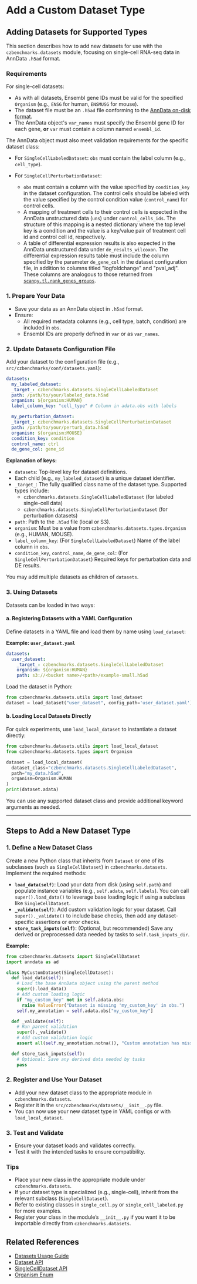 
# Add a Custom Dataset Type


## Adding Datasets for Supported Types

This section describes how to add new datasets for use with the `czbenchmarks.datasets` module, focusing on single-cell RNA-seq data in AnnData `.h5ad` format.

### Requirements

For single-cell datasets:

- As with all datasets, Ensembl gene IDs must be valid for the specified `Organism` (e.g., `ENSG` for human, `ENSMUSG` for mouse).
- The dataset file must be an `.h5ad` file conforming to the [AnnData on-disk format](https://anndata.readthedocs.io/en/latest/fileformat-prose.html#on-disk-format).
- The AnnData object's `var_names` must specify the Ensembl gene ID for each gene, **or** `var` must contain a column named `ensembl_id`.

The AnnData object must also meet validation requirements for the specific dataset class:

- For `SingleCellLabeledDataset`: `obs` must contain the label column (e.g., `cell_type`).

- For `SingleCellPerturbationDataset`: 
   - `obs` must contain a column with the value specified by `condition_key` in the dataset configuration. The control cells should be labeled with the value specified by the control condition value (`control_name`) for control cells. 
   - A mapping of treatment cells to their control cells is expected in the AnnData unstructured data (`uns`) under `control_cells_ids`. The structure of this mapping is a nested dictionary where the top level key is a condition and the value is a key/value pair of treatment cell id and control cell id, respectively. 
   - A table of differential expression results is also expected in the AnnData unstructured data under `de_results_wilcoxon`. The differential expression results table must include the column specified by the parameter `de_gene_col` in the dataset configuration file, in addition to columns titled "logfoldchange" and "pval_adj". These columns are analogous to those returned from [`scanpy.tl.rank_genes_groups`](https://scanpy.readthedocs.io/en/stable/generated/scanpy.tl.rank_genes_groups.html).



### 1. Prepare Your Data

- Save your data as an AnnData object in `.h5ad` format.
- Ensure:
  - All required metadata columns (e.g., cell type, batch, condition) are included in `obs`.
  - Ensembl IDs are properly defined in `var` or as `var_names`.


### 2. Update Datasets Configuration File

Add your dataset to the configuration file (e.g., `src/czbenchmarks/conf/datasets.yaml`):

```yaml
datasets:
  my_labeled_dataset:
  _target_: czbenchmarks.datasets.SingleCellLabeledDataset
  path: /path/to/your/labeled_data.h5ad
  organism: ${organism:HUMAN}
  label_column_key: "cell_type" # Column in adata.obs with labels

  my_perturbation_dataset:
  _target_: czbenchmarks.datasets.SingleCellPerturbationDataset
  path: /path/to/your/perturb_data.h5ad
  organism: ${organism:MOUSE}
  condition_key: condition
  control_name: ctrl
  de_gene_col: gene_id
```

**Explanation of keys:**

- `datasets`: Top-level key for dataset definitions.
- Each child (e.g., `my_labeled_dataset`) is a unique dataset identifier.
- `_target_`: The fully qualified class name of the dataset type. Supported types include:
  - `czbenchmarks.datasets.SingleCellLabeledDataset` (for labeled single-cell data)
  - `czbenchmarks.datasets.SingleCellPerturbationDataset` (for perturbation datasets)
- `path`: Path to the `.h5ad` file (local or S3).
- `organism`: Must be a value from `czbenchmarks.datasets.types.Organism` (e.g., HUMAN, MOUSE).
- `label_column_key`: (For `SingleCellLabeledDataset`) Name of the label column in `obs`.
- `condition_key`, `control_name`, `de_gene_col`: (For `SingleCellPerturbationDataset`) Required keys for perturbation data and DE results.

You may add multiple datasets as children of `datasets`.


### 3. Using Datasets

Datasets can be loaded in two ways:

#### a. Registering Datasets with a YAML Configuration

Define datasets in a YAML file and load them by name using `load_dataset`:

**Example: `user_dataset.yaml`**

```yaml
datasets:
  user_dataset:
    _target_: czbenchmarks.datasets.SingleCellLabeledDataset
    organism: ${organism:HUMAN}
    path: s3://<bucket name>/<path>/example-small.h5ad
```

Load the dataset in Python:

```python
from czbenchmarks.datasets.utils import load_dataset
dataset = load_dataset("user_dataset", config_path='user_dataset.yaml')
```

#### b. Loading Local Datasets Directly

For quick experiments, use `load_local_dataset` to instantiate a dataset directly:

```python
from czbenchmarks.datasets.utils import load_local_dataset
from czbenchmarks.datasets.types import Organism

dataset = load_local_dataset(
  dataset_class="czbenchmarks.datasets.SingleCellLabeledDataset",
  path="my_data.h5ad",
  organism=Organism.HUMAN
)
print(dataset.adata)
```

You can use any supported dataset class and provide additional keyword arguments as needed.

---

## Steps to Add a New Dataset Type

### 1. Define a New Dataset Class

Create a new Python class that inherits from `Dataset` or one of its subclasses (such as `SingleCellDataset`) in `czbenchmarks.datasets`. Implement the required methods:

- **`load_data(self)`**: Load your data from disk (using `self.path`) and populate instance variables (e.g., `self.adata`, `self.labels`). You can call `super().load_data()` to leverage base loading logic if using a subclass like `SingleCellDataset`.
- **`_validate(self)`**: Add custom validation logic for your dataset. Call `super()._validate()` to include base checks, then add any dataset-specific assertions or error checks.
- **`store_task_inputs(self)`**: (Optional, but recommended) Save any derived or preprocessed data needed by tasks to `self.task_inputs_dir`.

**Example:**

```python
from czbenchmarks.datasets import SingleCellDataset
import anndata as ad

class MyCustomDataset(SingleCellDataset):
  def load_data(self):
    # Load the base AnnData object using the parent method
    super().load_data()
    # Add custom loading logic
    if "my_custom_key" not in self.adata.obs:
      raise ValueError("Dataset is missing 'my_custom_key' in obs.")
    self.my_annotation = self.adata.obs["my_custom_key"]

  def _validate(self):
    # Run parent validation
    super()._validate()
    # Add custom validation logic
    assert all(self.my_annotation.notna()), "Custom annotation has missing values!"

  def store_task_inputs(self):
    # Optional: Save any derived data needed by tasks
    pass
```


### 2. Register and Use Your Dataset

- Add your new dataset class to the appropriate module in `czbenchmarks.datasets`.
- Register it in the `src/czbenchmarks/datasets/__init__.py` file.
- You can now use your new dataset type in YAML configs or with `load_local_dataset`.


### 3. Test and Validate

- Ensure your dataset loads and validates correctly.
- Test it with the intended tasks to ensure compatibility.

### Tips

- Place your new class in the appropriate module under `czbenchmarks.datasets`.
- If your dataset type is specialized (e.g., single-cell), inherit from the relevant subclass (`SingleCellDataset`).
- Refer to existing classes in `single_cell.py` or `single_cell_labeled.py` for more examples.
- Register your class in the module’s `__init__.py` if you want it to be importable directly from `czbenchmarks.datasets`.


## Related References

- [Datasets Usage Guide](../developer_guides/datasets.md)
- [Dataset API](../autoapi/czbenchmarks/datasets/dataset/index)
- [SingleCellDataset API](../autoapi/czbenchmarks/datasets/single_cell/index)
- [Organism Enum](../autoapi/czbenchmarks/datasets/types/index)

